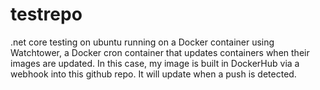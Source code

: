 # testrepo
.net core testing on ubuntu running on a Docker container using Watchtower, a Docker cron container that updates containers when their images are updated.  In this case, my image is built in DockerHub via a webhook into this github repo. It will update when a push is detected.
